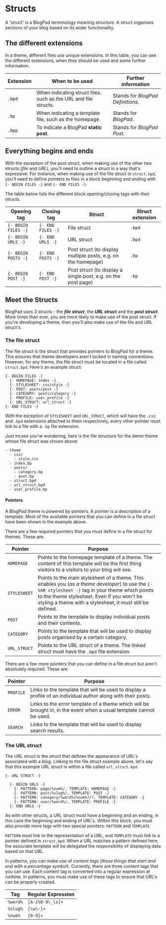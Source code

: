 # Structs
A 'struct' is a BlogPad terminology meaning _structure_. A struct organises sections of your blog based on its wider functionality. 

## The different extensions
In a theme, different files use unique extensions. In this table, you can see the different extensions, when they should be used and some further information.

| Extension | When to be used | Further information |
| --------- | --------------- | ------------------- |
| `.bpd`    | When indicating struct files. such as the URL and file structs. | Stands for _BlogPad Definitions_.         |
| `.bp`     | When indicating a template file, such as the homepage. | Stands for _BlogPad_. |
| `.bpp`    | To indicate a BlogPad **static post**. | Stands for _BlogPad Post_. |

## Everything begins and ends
With the exception of the post struct, when making use of the other two structs (_file_ and _URL_), you'll need to outline a struct in a way that's expressive. For instance, when making use of the file struct in `struct.bpd`, you'll need to define pointers to files in a block beginning and ending with `{- BEGIN FILES -}` and `{- END FILES -}`.

The table below lists the different block opening/closing tags with their structs.

| Opening tag | Closing tag | Struct | Struct extension |
| ----------- | ----------- | ------ | ---------------- |
| `{- BEGIN FILES -}` | `{- END FILES -}` | File struct | `.bpd` |
| `{- BEGIN URLS -}` | `{- END URLS -}` | URL struct | `.bpd` |
| `{- BEGIN POSTS -}` | `{- END POSTS -}` | Post struct (to display multiple posts, e.g. on the homepage) | `.bp` |
| `{- BEGIN POST -}` | `{- END POST -}` | Post struct (to display a single post, e.g. on the post page) | `.bp` |

## Meet the Structs
BlogPad uses 3 structs - the **_file struct_**, the **_URL struct_** and the **_post struct_**. More times than ever, you are more likely to make use of the post struct. If you're developing a theme, then you'll also make use of the file and URL struct's. 

### The file struct
The file struct is the struct that provides pointers to BlogPad for a theme. This ensures that theme developers aren't locked in naming conventions. However, for any theme, the file struct must be located in a file called `struct.bpd`. Here's an example struct:

```
{- BEGIN FILES -}
  {- HOMEPAGE: index -}
  {- STYLESHEET: css/style -}
  {- POST: posts/post -}
  {- CATEGORY: posts/category -}
  {- PROFILE: user_profile -}
  {- URL_STRUCT: url_struct -}
{- END FILES -}
```

With the exception of `STYLESHEET` and `URL_STRUCT`, which will have the `.css` and `.bpd` extensions attached to them respectively, every other pointer must link to a file with a `.bp` file extension.

Just incase you're wondering, here is the file structure for the demo theme whose file struct was shown above:

```
- theme
  - css/
    - style.css
  - index.bp
  - posts/
    - category.bp
    - post.bp
  - struct.bpd
  - url_struct.bpd
  - user_profile.bp
```

#### Pointers
A BlogPad theme is powered by pointers. A pointer is a description of a template. Most of the available pointers that you can define in a file struct have been shown in the example above.

There are a few required pointers that you must define in a file struct for themes. These are:

| Pointer | Purpose |
| ------- | ------- |
| `HOMEPAGE` | Points to the homepage template of a theme. The content of this template will be the first thing visitors to a visitors to your blog will see. |
| `STYLESHEET` | Points to the main stylesheet of a theme. This enables you (_as a theme developer_) to use the `{- VAR stylesheet -}` tag in your theme which points to the theme stylesheet. Even if you won't be styling a theme with a stylesheet, it must still be defined. |
| `POST` | Points to the template to display individual posts and their contents. |
| `CATEGORY` | Points to the template that will be used to display posts organised by a certain category. |
| `URL_STRUCT` | Points to the URL struct of a theme. The linked struct must have the `.bpd` file extension. |

There are a few more pointers that you can define in a file struct but aren't absolutely required. These are:

| Pointer | Purpose |
| ------- | ------- |
| `PROFILE` | Links to the template that will be used to display a profile of an individual author along with their posts. |
| `ERROR` | Links to the error template of a theme which will be brought in, in the event when a usual template cannot be used. |
| `SEARCH` | Links to the template that will be used to display search results. |

### The URL struct
The URL struct is the struct that defines the appearance of URL's associated with a blog. Linking to the file struct example above, let's say that this example URL struct is within a file called `url_struct.bpd`.

```
{- URL STRUCT -}

  {- BEGIN URLS -}
    {- PATTERN: page/%num%/, TEMPLATE: HOMEPAGE -}
    {- PATTERN: post/%slug%/, TEMPLATE: POST -}
    {- PATTERN: category/%word%/%num%?/?, TEMPLATE: CATEGORY -}
    {- PATTERN: user/%word%/, TEMPLATE: PROFILE -}
  {- END URLS -}
```

As with other structs, a URL struct must have a beginning and an ending, in this case the beginning and ending of URL's. Within this block, you must also provide more tags with two special pointers: `PATTERN` and `TEMPLATE`. 

`PATTERN` must link to the representation of a URL, and `TEMPLATE` must link to a pointer defined in `struct.bpd`. When a URL matches a pattern defined here, the associate template will be delegated the responsibility of displaying data based on that URL. 

In patterns, you can make use of _content tags_ (_those things that start and end with a percentage symbol_). Currently, there are three content tags that you can use. Each content tag is converted into a regular expression at runtime. In patterns, you must make use of these tags to ensure that URL's can be properly created.

| Tag | Regular Expression |
| --- | ------------------ |
| `%word%` | `[A-z%0-9\_\s]+` |
| `%slug%` | `[\w\-]+` |
| `%num%` | `[0-9]+` |
